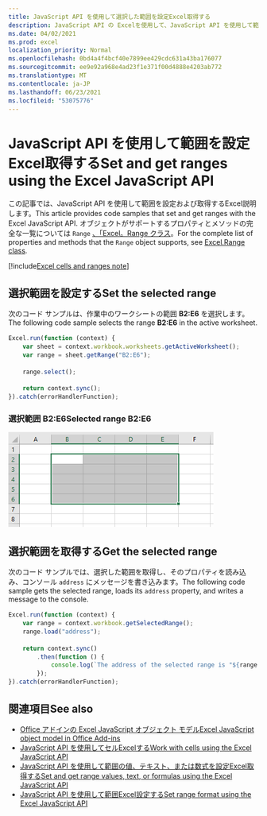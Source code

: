 ```yaml
---
title: JavaScript API を使用して選択した範囲を設定Excel取得する
description: JavaScript API の Excelを使用して、JavaScript API を使用して範囲を設定および取得するExcel説明します。
ms.date: 04/02/2021
ms.prod: excel
localization_priority: Normal
ms.openlocfilehash: 0bd4a4f4bcf40e7899ee429cdc631a43ba176077
ms.sourcegitcommit: ee9e92a968e4ad23f1e371f00d4888e4203ab772
ms.translationtype: MT
ms.contentlocale: ja-JP
ms.lasthandoff: 06/23/2021
ms.locfileid: "53075776"
---
```

# <a name="set-and-get-ranges-using-the-excel-javascript-api"></a><span data-ttu-id="265b9-103">JavaScript API を使用して範囲を設定Excel取得する</span><span class="sxs-lookup"><span data-stu-id="265b9-103">Set and get ranges using the Excel JavaScript API</span></span>

<span data-ttu-id="265b9-104">この記事では、JavaScript API を使用して範囲を設定および取得するExcel説明します。</span><span class="sxs-lookup"><span data-stu-id="265b9-104">This article provides code samples that set and get ranges with the Excel JavaScript API.</span></span> <span data-ttu-id="265b9-105">オブジェクトがサポートするプロパティとメソッドの完全な一覧については `Range` [、「Excel。Range クラス](/javascript/api/excel/excel.range)。</span><span class="sxs-lookup"><span data-stu-id="265b9-105">For the complete list of properties and methods that the `Range` object supports, see [Excel.Range class](/javascript/api/excel/excel.range).</span></span>

[!include[Excel cells and ranges note](../includes/note-excel-cells-and-ranges.md)]

## <a name="set-the-selected-range"></a><span data-ttu-id="265b9-106">選択範囲を設定する</span><span class="sxs-lookup"><span data-stu-id="265b9-106">Set the selected range</span></span>

<span data-ttu-id="265b9-107">次のコード サンプルは、作業中のワークシートの範囲 **B2:E6** を選択します。</span><span class="sxs-lookup"><span data-stu-id="265b9-107">The following code sample selects the range **B2:E6** in the active worksheet.</span></span>

```js
Excel.run(function (context) {
    var sheet = context.workbook.worksheets.getActiveWorksheet();
    var range = sheet.getRange("B2:E6");

    range.select();

    return context.sync();
}).catch(errorHandlerFunction);
```

### <a name="selected-range-b2e6"></a><span data-ttu-id="265b9-108">選択範囲 B2:E6</span><span class="sxs-lookup"><span data-stu-id="265b9-108">Selected range B2:E6</span></span>

![[選択した範囲] Excel。](../images/excel-ranges-set-selection.png)

## <a name="get-the-selected-range"></a><span data-ttu-id="265b9-110">選択範囲を取得する</span><span class="sxs-lookup"><span data-stu-id="265b9-110">Get the selected range</span></span>

<span data-ttu-id="265b9-111">次のコード サンプルでは、選択した範囲を取得し、そのプロパティを読み込み、コンソール `address` にメッセージを書き込みます。</span><span class="sxs-lookup"><span data-stu-id="265b9-111">The following code sample gets the selected range, loads its `address` property, and writes a message to the console.</span></span>

```js
Excel.run(function (context) {
    var range = context.workbook.getSelectedRange();
    range.load("address");

    return context.sync()
        .then(function () {
            console.log(`The address of the selected range is "${range.address}"`);
        });
}).catch(errorHandlerFunction);
```

## <a name="see-also"></a><span data-ttu-id="265b9-112">関連項目</span><span class="sxs-lookup"><span data-stu-id="265b9-112">See also</span></span>

- [<span data-ttu-id="265b9-113">Office アドインの Excel JavaScript オブジェクト モデル</span><span class="sxs-lookup"><span data-stu-id="265b9-113">Excel JavaScript object model in Office Add-ins</span></span>](excel-add-ins-core-concepts.md)
- [<span data-ttu-id="265b9-114">JavaScript API を使用してセルExcelする</span><span class="sxs-lookup"><span data-stu-id="265b9-114">Work with cells using the Excel JavaScript API</span></span>](excel-add-ins-cells.md)
- [<span data-ttu-id="265b9-115">JavaScript API を使用して範囲の値、テキスト、または数式を設定Excel取得する</span><span class="sxs-lookup"><span data-stu-id="265b9-115">Set and get range values, text, or formulas using the Excel JavaScript API</span></span>](excel-add-ins-ranges-set-get-values.md)
- [<span data-ttu-id="265b9-116">JavaScript API を使用して範囲Excel設定する</span><span class="sxs-lookup"><span data-stu-id="265b9-116">Set range format using the Excel JavaScript API</span></span>](excel-add-ins-ranges-set-format.md)
